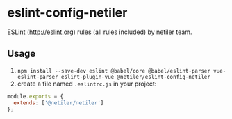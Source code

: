 # eslint-config-netiler

ESLint (http://eslint.org) rules (all rules included) by netiler team.

## Usage

1. `npm install --save-dev eslint @babel/core @babel/eslint-parser vue-eslint-parser eslint-plugin-vue @netiler/eslint-config-netiler`
2. create a file named `.eslintrc.js` in your project:

```js
module.exports = {
  extends: ['@netiler/netiler']
};
```
